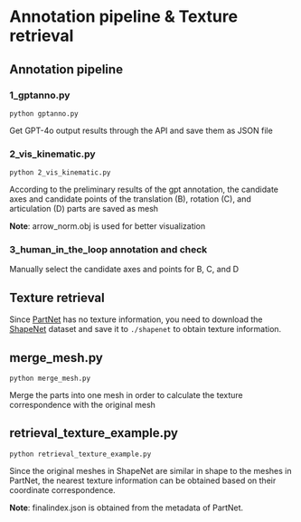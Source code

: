 # Annotation pipeline & Texture retrieval



## Annotation pipeline

### 1_gptanno.py 

```
python gptanno.py
```

Get GPT-4o output results through the API and save them as JSON file

### 2_vis_kinematic.py 

```
python 2_vis_kinematic.py 
```

According to the preliminary results of the gpt annotation, the candidate axes and candidate points of the translation (B), rotation (C), and articulation (D) parts are saved as mesh

**Note**: arrow_norm.obj is used for better visualization

### 3_human_in_the_loop annotation and check

Manually select the candidate axes and points for B, C, and D



## Texture retrieval

Since [PartNet](https://huggingface.co/datasets/ShapeNet/PartNet-archive) has no texture information, you need to download the [ShapeNet](https://huggingface.co/datasets/ShapeNet/ShapeNetCore) dataset and save it to `./shapenet` to obtain texture information. 

## merge_mesh.py 

```
python merge_mesh.py 
```

Merge the parts into one mesh in order to calculate the texture correspondence with the original mesh

## retrieval_texture_example.py 

```
python retrieval_texture_example.py 
```

Since the original meshes in ShapeNet are similar in shape to the meshes in PartNet, the nearest texture information can be obtained based on their coordinate correspondence.

**Note**: finalindex.json is obtained from the metadata of PartNet.
